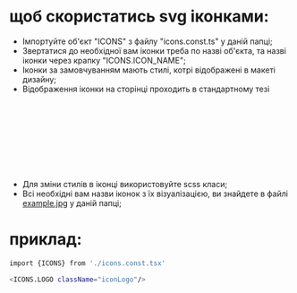 # щоб скористатись svg іконками:

- Імпортуйте об'єкт "ICONS" з файлу "icons.const.ts" у даній папці;
- Звертатися до необхідної вам іконки треба по назві об'єкта, та назві іконки через крапку "ICONS.ICON_NAME";
- Іконки за замовчуванням мають стилі, котрі відображені в макеті дизайну;
- Відображення іконки на сторінці проходить в стандартному тезі <svg>;
- Для зміни стилів в іконці використовуйте scss класи;
- Всі необхідні вам назви іконок з їх візуалізацією, ви знайдете в файлі [example.jpg](./example.jpg) у даній папці;

# приклад:

```bash
import {ICONS} from './icons.const.tsx'

<ICONS.LOGO className="iconLogo"/>
```
